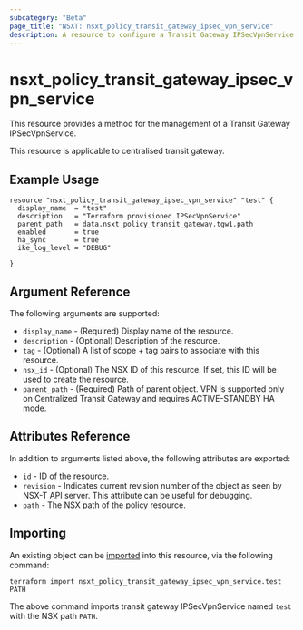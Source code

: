```yaml
---
subcategory: "Beta"
page_title: "NSXT: nsxt_policy_transit_gateway_ipsec_vpn_service"
description: A resource to configure a Transit Gateway IPSecVpnService.
---
```


# nsxt_policy_transit_gateway_ipsec_vpn_service

This resource provides a method for the management of a Transit Gateway IPSecVpnService.

This resource is applicable to centralised transit gateway.

## Example Usage

```hcl
resource "nsxt_policy_transit_gateway_ipsec_vpn_service" "test" {
  display_name  = "test"
  description   = "Terraform provisioned IPSecVpnService"
  parent_path   = data.nsxt_policy_transit_gateway.tgw1.path
  enabled       = true
  ha_sync       = true
  ike_log_level = "DEBUG"

}
```

## Argument Reference

The following arguments are supported:

* `display_name` - (Required) Display name of the resource.
* `description` - (Optional) Description of the resource.
* `tag` - (Optional) A list of scope + tag pairs to associate with this resource.
* `nsx_id` - (Optional) The NSX ID of this resource. If set, this ID will be used to create the resource.
* `parent_path` - (Required) Path of parent object. VPN is supported only on Centralized Transit Gateway and requires ACTIVE-STANDBY HA mode.

## Attributes Reference

In addition to arguments listed above, the following attributes are exported:

* `id` - ID of the resource.
* `revision` - Indicates current revision number of the object as seen by NSX-T API server. This attribute can be useful for debugging.
* `path` - The NSX path of the policy resource.

## Importing

An existing object can be [imported][docs-import] into this resource, via the following command:

[docs-import]: https://www.terraform.io/cli/import

```
terraform import nsxt_policy_transit_gateway_ipsec_vpn_service.test PATH
```

The above command imports transit gateway IPSecVpnService named `test` with the NSX path `PATH`.
